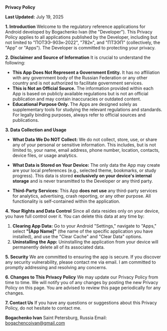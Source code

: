 
**Privacy Policy**

**Last Updated:** July 19, 2025

**1. Introduction**
Welcome to the regulatory reference applications for Android developed by Bogachenko Ivan (the "Developer"). This Privacy Policy applies to all applications published by the Developer, including but not limited to "ПОТЭЭ-903н-2022", "782н", and "ПТЭЭП" (collectively, the "App" or "Apps"). The Developer is committed to protecting your privacy.

**2. Disclaimer and Source of Information**
It is crucial to understand the following:
*   **This App Does Not Represent a Government Entity.** It has no affiliation with any government body of the Russian Federation or any other country and is not authorized to facilitate government services.
*   **This is Not an Official Source.** The information provided within each App is based on publicly available regulations but is not an official publication and may contain inaccuracies or outdated content.
*   **Educational Purpose Only.** The Apps are designed solely as supplementary tools for studying the relevant regulations and standards. For legally binding purposes, always refer to official sources and publications.

**3. Data Collection and Usage**

*   **What Data We Do NOT Collect:**
    We do not collect, store, use, or share any of your personal or sensitive information. This includes, but is not limited to, your name, email address, phone number, location, contacts, device files, or usage analytics.

*   **What Data is Stored on Your Device:**
    The only data the App may create are your local preferences (e.g., selected theme, bookmarks, or study progress). This data is stored **exclusively on your device's internal storage** and is never transmitted to the Developer or any third party.

*   **Third-Party Services:**
    This App **does not use** any third-party services for analytics, advertising, crash reporting, or any other purpose. All functionality is self-contained within the application.

**4. Your Rights and Data Control**
Since all data resides only on your device, you have full control over it. You can delete this data at any time by:
1.  **Clearing App Data:** Go to your Android "Settings," navigate to "Apps," select **"[App Name]"** (the name of the specific application you have installed), and use the "Clear Cache" and "Clear Data" options.
2.  **Uninstalling the App:** Uninstalling the application from your device will permanently delete all of its associated data.

**5. Security**
We are committed to ensuring the app is secure. If you discover any security vulnerability, please contact me via email. I am committed to promptly addressing and resolving any concerns.

**6. Changes to This Privacy Policy**
We may update our Privacy Policy from time to time. We will notify you of any changes by posting the new Privacy Policy on this page. You are advised to review this page periodically for any changes.

**7. Contact Us**
If you have any questions or suggestions about this Privacy Policy, do not hesitate to contact me.

**Bogachenko Ivan**
Saint Petersburg, Russia
Email: bogachencoivan@gmail.com